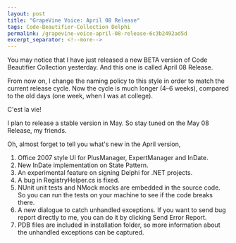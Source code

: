 ```yaml
---
layout: post
title: "GrapeVine Voice: April 08 Release"
tags: Code-Beautifier-Collection Delphi
permalink: /grapevine-voice-april-08-release-6c3b2492ad5d
excerpt_separator: <!--more-->
---
```

You may notice that I have just released a new BETA version of Code Beautifier Collection yesterday. And this one is called April 08 Release.

From now on, I change the naming policy to this style in order to match the current release cycle. Now the cycle is much longer (4–6 weeks), compared to the old days (one week, when I was at college).
<!--more-->

C'est la vie!

I plan to release a stable version in May. So stay tuned on the May 08 Release, my friends.

Oh, almost forget to tell you what's new in the April version,

1. Office 2007 style UI for PlusManager, ExpertManager and InDate.
1. New InDate implementation on State Pattern.
1. An experimental feature on signing Delphi for .NET projects.
1. A bug in RegistryHelper.cs is fixed.
1. NUnit unit tests and NMock mocks are embedded in the source code. So you can run the tests on your machine to see if the code breaks there.
1. A new dialogue to catch unhandled exceptions. If you want to send bug report directly to me, you can do it by clicking Send Error Report.
1. PDB files are included in installation folder, so more information about the unhandled exceptions can be captured.
